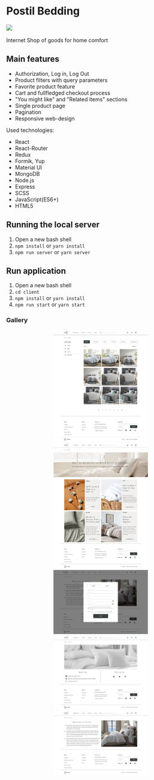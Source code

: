 # Postil Bedding

 <img display="inline" src="./readme_assets/main.png" width="50%">

Internet Shop of goods for home comfort

## Main features

- Authorization, Log in, Log Out
- Product filters with query parameters
- Favorite product feature
- Cart and fullfledged checkout process
- "You might like" and "Related items" sections
- Single product page
- Pagination
- Responsive web-design

Used technologies:

- React
- React-Router
- Redux
- Formik, Yup
- Material UI
- MongoDB
- Node.js
- Express
- SCSS
- JavaScript(ES6+)
- HTML5

## Running the local server

1. Open a new bash shell
2. `npm install` or `yarn install`
3. `npm run server` or `yarn server`

## Run application

1. Open a new bash shell
2. `cd client`
3. `npm install` or `yarn install`
4. `npm run start` or `yarn start`

### Gallery
<div align="center" display="flex">
  <img display="inline" src="./readme_assets/shop.png" width="50%">
  <img display="inline" src="./readme_assets/blog.png" width="50%">
  <img display="inline" src="./readme_assets/login.png" width="50%">
  <img display="inline" src="./readme_assets/contacts.png" width="50%">
  <img display="inline" src="./readme_assets/about.png" width="50%">
</div>

